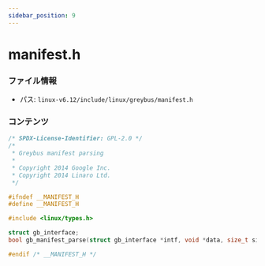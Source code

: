 ```yaml
---
sidebar_position: 9
---
```

# manifest.h

### ファイル情報

- パス: `linux-v6.12/include/linux/greybus/manifest.h`

### コンテンツ

```h
/* SPDX-License-Identifier: GPL-2.0 */
/*
 * Greybus manifest parsing
 *
 * Copyright 2014 Google Inc.
 * Copyright 2014 Linaro Ltd.
 */

#ifndef __MANIFEST_H
#define __MANIFEST_H

#include <linux/types.h>

struct gb_interface;
bool gb_manifest_parse(struct gb_interface *intf, void *data, size_t size);

#endif /* __MANIFEST_H */

```
